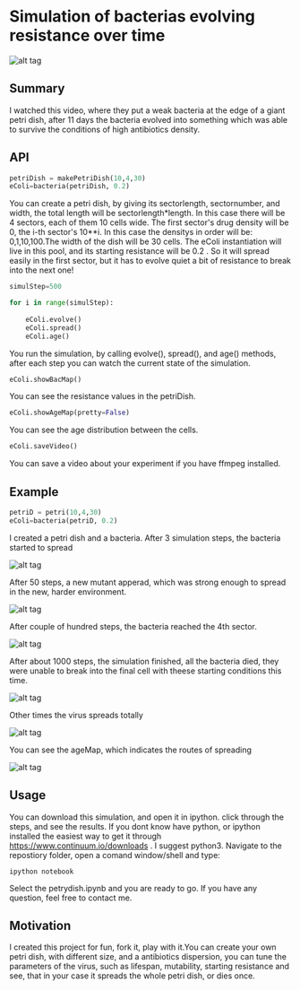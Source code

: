 # Simulation of bacterias evolving resistance over time

![alt tag](https://github.com/Wheele9/Petrdish-simulation/blob/master/images/2mutant.png)

## Summary

I watched this video, where they put a weak bacteria at the edge of a giant petri dish,
after 11 days the bacteria evolved into something which was able to survive the conditions
of high antibiotics density.

## API
```python
petriDish = makePetriDish(10,4,30)
eColi=bacteria(petriDish, 0.2)
```
You can create a petri dish, by giving its sectorlength, sectornumber, and width, the total 
length will be sectorlength*length. In this case there will be 4 sectors, each of them 10 cells wide. The first sector's drug density will be 0, the i-th sector's 10**i. In this case the densitys in order will be: 0,1,10,100.The width of the dish will be 30 cells. 
The eColi instantiation will live in this pool, and its starting resistance will be 0.2 . So it will spread easily in the first sector, but it has to evolve quiet a bit of resistance to break into the next one!


```python
simulStep=500

for i in range(simulStep):
   
    eColi.evolve()
    eColi.spread()
    eColi.age()
```

You run the simulation, by calling evolve(), spread(), and age() methods, after each step you can watch the current state of the simulation.
```python
eColi.showBacMap()
```

You can see the resistance values in the petriDish.
```python
eColi.showAgeMap(pretty=False)
```

You can see the age distribution between the cells.
```python
eColi.saveVideo()
```

You can save a video about your experiment if you have ffmpeg installed.

## Example
```python
petriD = petri(10,4,30)
eColi=bacteria(petriD, 0.2)
```

I created a petri dish and a bacteria. After 3 simulation steps, the bacteria started to spread

![alt tag](https://github.com/Wheele9/Petrdish-simulation/blob/master/images/resol.png)

After 50 steps, a new mutant apperad, which was strong enough to spread in the new, harder environment.

![alt tag](https://github.com/Wheele9/Petrdish-simulation/blob/master/images/mutant2.png)

After couple of hundred steps, the bacteria reached the 4th sector.

![alt tag](https://github.com/Wheele9/Petrdish-simulation/blob/master/images/blu4sec.png)

After about 1000 steps, the simulation finished, all the bacteria died, they were unable to break
into the final cell with theese starting conditions this time.

![alt tag](https://github.com/Wheele9/Petrdish-simulation/blob/master/images/4secdeath.png)

Other times the virus spreads totally

![alt tag](https://github.com/Wheele9/Petrdish-simulation/blob/master/images/fullresistance.png)

You can see the ageMap, which indicates the routes of spreading

![alt tag](https://github.com/Wheele9/Petrdish-simulation/blob/master/images/full.png)

## Usage

You can download this simulation, and open it in ipython. click through the  steps, and see the results. If you dont know have python, or ipython installed the easiest way to get it through
https://www.continuum.io/downloads . I suggest python3.
Navigate to the repostiory folder, open a comand window/shell and type:


```
ipython notebook
```

Select the petrydish.ipynb and you are ready to go. If you have any question, feel free to contact me.


## Motivation

I created this project for fun, fork it, play with it.You can create your own petri dish, with different size, and a antibiotics dispersion, you can
tune the parameters of the virus, such as lifespan, mutability, starting resistance and see, that in your case it spreads the whole petri dish, or dies once.


